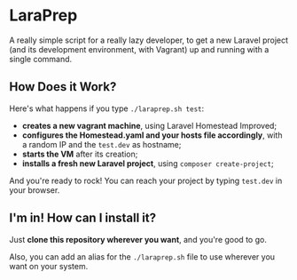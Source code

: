 # LaraPrep

A really simple script for a really lazy developer, to get a new Laravel project (and its development environment, with Vagrant) up and running with a single command.

## How Does it Work?

Here's what happens if you type `./laraprep.sh test`:

* **creates a new vagrant machine**, using Laravel Homestead Improved;
* **configures the Homestead.yaml and your hosts file accordingly**, with a random IP and the `test.dev` as hostname;
* **starts the VM** after its creation;
* **installs a fresh new Laravel project**, using `composer create-project`;

And you're ready to rock! You can reach your project by typing `test.dev` in your browser.

## I'm in! How can I install it?

Just **clone this repository wherever you want**, and you're good to go.

Also, you can add an alias for the `./laraprep.sh` file to use wherever you want on your system.
